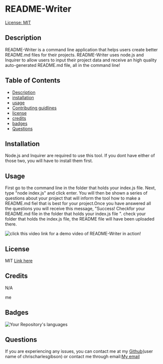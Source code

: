 # README-Writer

[License: MIT](https://img.shields.io/badge/License-MIT-yellow.svg)

## Description

README-Writer is a command line application that helps users create better README.md files for their projects. README-Writer uses node.js and Inquirer to allow users to input their project data and receive an high quality auto-generated README.md file, all in the command line!

## Table of Contents

- [Description](#Description)
- [installation](#Installation)
- [usage](#Usage)
- [Contributing guidlines](#Contributing)
- [license](#License)
- [credits](#Credits)
- [badges](#Badges)
- [Questions](#Questions)

## Installation

Node.js and Inquirer are required to use this tool. If you dont have either of those two, you will have to install them first.

## Usage

First go to the command line in the folder that holds your index.js file. Next, type "node index.js" and click enter. You will then be shown a series of questions about your project that will inform the tool how to make a README.md fiel that is best for your project.Once you have answered all the questions you will receive this message, "Success! Checkfor your README.md file in the folder that holds your index.js file ". check your folder that holds the index.js file, the README file will have been uploaded there.

![click this video link for a demo video of README-Writer in action!](https://drive.google.com/file/d/1UF1WxODT8g652M3-yOcZd4ygS3LkUHB_/view)

## License

MIT
[Link here](https://opensource.org/licenses/MIT)

## Credits

N/A

me

## Badges

![Your Repository's languages](https://github-readme-stats.vercel.app/api/top-langs/?username=chrischarlesgibson&theme=blue-green)

## Questions

If you are experiencing any issues, you can contact me at my [Github](https://github.com/chrischarlesgibson)(user name of chrischarlesgibson) or contact me through email:[My email](chrischarlesgibson@gmail.com)
